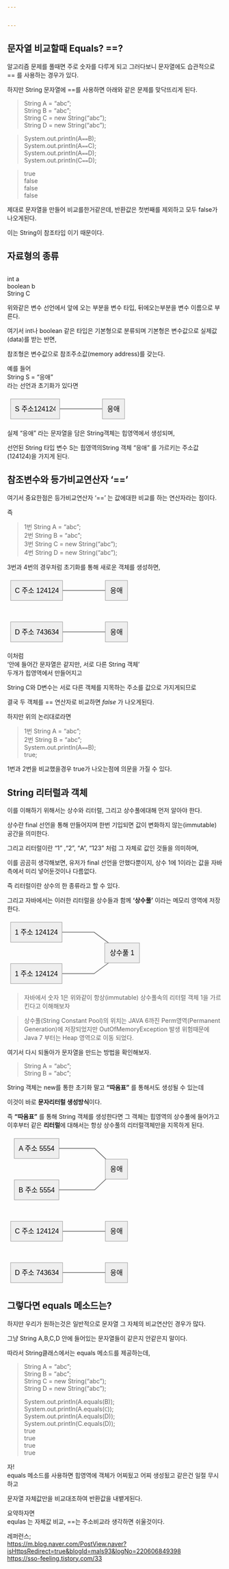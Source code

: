 ```yaml
---


---
```


<h2 id="문자열-비교할때-equals-">문자열 비교할때 Equals? ==?</h2>
<p>알고리즘 문제를 풀때면 주로 숫자를 다루게 되고 그러다보니 문자열에도 습관적으로 == 를 사용하는 경우가 있다.</p>
<p>하지만 String 문자열에 ==를 사용하면 아래와 같은 문제를 맞닥뜨리게 된다.</p>
<blockquote>
<p>String A = “abc”;<br>
String B = “abc”;<br>
String C = new String(“abc”);<br>
String D = new String(“abc”);</p>
</blockquote>
<blockquote>
<p>System.out.println(A<code>==</code>B);<br>
System.out.println(A<code>==</code>C);<br>
System.out.println(A<code>==</code>D);<br>
System.out.println(C<code>==</code>D);</p>
</blockquote>
<blockquote>
<p>true<br>
false<br>
false<br>
false</p>
</blockquote>
<p>제대로 문자열을 만들어 비교를한거같은데, 반환값은 첫번째를 제외하고 모두 false가 나오게된다.</p>
<p>이는 String이 참조타입 이기 때문이다.</p>
<h2 id="자료형의-종류">자료형의 종류</h2>
<p><img src="https://mblogthumb-phinf.pstatic.net/MjAyMDA5MjNfMjEx/MDAxNjAwODUyOTUzMjE1.pWXQyu3gMJF_cghtMZb764FHAyJ6M0J_xOKJNCxtKiwg.Jb3LXhO_D5cuWcHAMceFIZTw-h9z3upyFvv2romZVzMg.PNG.cdi098/image.png?type=w800" alt=""></p>
<p>int a<br>
boolean b<br>
String C</p>
<p>위와같은 변수 선언에서 앞에 오는 부분을 변수 타입, 뒤에오는부분을 변수 이름으로 부른다.</p>
<p>여기서 int나 boolean 같은 타입은 기본형으로 분류되며 기본형은 변수값으로 실제값(data)를 받는 반면,</p>
<p>참조형은 변수값으로 참조주소값(memory address)를 갖는다.</p>
<p>예를 들어<br>
String S = “응애”<br>
라는 선언과 초기화가 있다면</p>
<pre class=" language-mermaid"><svg id="mermaid-svg-3DgqoxYPCLorculy" width="100%" xmlns="http://www.w3.org/2000/svg" xmlns:xlink="http://www.w3.org/1999/xlink" height="62.66666793823242" style="max-width: 282.8645935058594px;" viewBox="0.000003814697265625 0 282.8645935058594 62.66666793823242"><style>#mermaid-svg-3DgqoxYPCLorculy{font-family:"trebuchet ms",verdana,arial,sans-serif;font-size:16px;fill:#000000;}#mermaid-svg-3DgqoxYPCLorculy .error-icon{fill:#552222;}#mermaid-svg-3DgqoxYPCLorculy .error-text{fill:#552222;stroke:#552222;}#mermaid-svg-3DgqoxYPCLorculy .edge-thickness-normal{stroke-width:2px;}#mermaid-svg-3DgqoxYPCLorculy .edge-thickness-thick{stroke-width:3.5px;}#mermaid-svg-3DgqoxYPCLorculy .edge-pattern-solid{stroke-dasharray:0;}#mermaid-svg-3DgqoxYPCLorculy .edge-pattern-dashed{stroke-dasharray:3;}#mermaid-svg-3DgqoxYPCLorculy .edge-pattern-dotted{stroke-dasharray:2;}#mermaid-svg-3DgqoxYPCLorculy .marker{fill:#666;stroke:#666;}#mermaid-svg-3DgqoxYPCLorculy .marker.cross{stroke:#666;}#mermaid-svg-3DgqoxYPCLorculy svg{font-family:"trebuchet ms",verdana,arial,sans-serif;font-size:16px;}#mermaid-svg-3DgqoxYPCLorculy .label{font-family:"trebuchet ms",verdana,arial,sans-serif;color:#000000;}#mermaid-svg-3DgqoxYPCLorculy .cluster-label text{fill:#333;}#mermaid-svg-3DgqoxYPCLorculy .cluster-label span{color:#333;}#mermaid-svg-3DgqoxYPCLorculy .label text,#mermaid-svg-3DgqoxYPCLorculy span{fill:#000000;color:#000000;}#mermaid-svg-3DgqoxYPCLorculy .node rect,#mermaid-svg-3DgqoxYPCLorculy .node circle,#mermaid-svg-3DgqoxYPCLorculy .node ellipse,#mermaid-svg-3DgqoxYPCLorculy .node polygon,#mermaid-svg-3DgqoxYPCLorculy .node path{fill:#eee;stroke:#999;stroke-width:1px;}#mermaid-svg-3DgqoxYPCLorculy .node .label{text-align:center;}#mermaid-svg-3DgqoxYPCLorculy .node.clickable{cursor:pointer;}#mermaid-svg-3DgqoxYPCLorculy .arrowheadPath{fill:#333333;}#mermaid-svg-3DgqoxYPCLorculy .edgePath .path{stroke:#666;stroke-width:1.5px;}#mermaid-svg-3DgqoxYPCLorculy .flowchart-link{stroke:#666;fill:none;}#mermaid-svg-3DgqoxYPCLorculy .edgeLabel{background-color:white;text-align:center;}#mermaid-svg-3DgqoxYPCLorculy .edgeLabel rect{opacity:0.5;background-color:white;fill:white;}#mermaid-svg-3DgqoxYPCLorculy .cluster rect{fill:hsl(210,66.6666666667%,95%);stroke:#26a;stroke-width:1px;}#mermaid-svg-3DgqoxYPCLorculy .cluster text{fill:#333;}#mermaid-svg-3DgqoxYPCLorculy .cluster span{color:#333;}#mermaid-svg-3DgqoxYPCLorculy div.mermaidTooltip{position:absolute;text-align:center;max-width:200px;padding:2px;font-family:"trebuchet ms",verdana,arial,sans-serif;font-size:12px;background:hsl(-160,0%,93.3333333333%);border:1px solid #26a;border-radius:2px;pointer-events:none;z-index:100;}#mermaid-svg-3DgqoxYPCLorculy:root{--mermaid-font-family:"trebuchet ms",verdana,arial,sans-serif;}#mermaid-svg-3DgqoxYPCLorculy flowchart{fill:apa;}</style><g><g class="output"><g class="clusters"></g><g class="edgePaths"><g class="edgePath LS-A LE-B" id="L-A-B" style="opacity: 1;"><path class="path" d="M122.86458587646484,31.33333396911621L147.86458587646484,31.33333396911621L172.86458587646484,31.33333396911621L197.86458587646484,31.33333396911621L222.86458587646484,31.33333396911621" marker-end="url(https://stackedit.io/app#arrowhead14)" style="fill:none"></path><defs><marker id="arrowhead14" viewBox="0 0 10 10" refX="9" refY="5" markerUnits="strokeWidth" markerWidth="8" markerHeight="6" orient="auto"><path d="M 0 0 L 0 0 L 0 0 z" style="fill: #333"></path></marker></defs></g></g><g class="edgeLabels"><g class="edgeLabel" transform="" style="opacity: 1;"><g transform="translate(0,0)" class="label"><rect rx="0" ry="0" width="0" height="0"></rect><foreignObject width="0" height="0"><div xmlns="http://www.w3.org/1999/xhtml" style="display: inline-block; white-space: nowrap;"><span id="L-L-A-B" class="edgeLabel L-LS-A' L-LE-B"></span></div></foreignObject></g></g></g><g class="nodes"><g class="node default" id="flowchart-A-74" transform="translate(65.43229293823242,31.33333396911621)" style="opacity: 1;"><rect rx="0" ry="0" x="-57.43229293823242" y="-23.33333396911621" width="114.86458587646484" height="46.66666793823242" class="label-container"></rect><g class="label" transform="translate(0,0)"><g transform="translate(-47.43229293823242,-13.333333969116211)"><foreignObject width="94.86458587646484" height="26.666667938232422"><div xmlns="http://www.w3.org/1999/xhtml" style="display: inline-block; white-space: nowrap;">S 주소124124</div></foreignObject></g></g></g><g class="node default" id="flowchart-B-75" transform="translate(248.86458587646484,31.33333396911621)" style="opacity: 1;"><rect rx="0" ry="0" x="-26" y="-23.33333396911621" width="52" height="46.66666793823242" class="label-container"></rect><g class="label" transform="translate(0,0)"><g transform="translate(-16,-13.333333969116211)"><foreignObject width="32" height="26.666667938232422"><div xmlns="http://www.w3.org/1999/xhtml" style="display: inline-block; white-space: nowrap;">응애</div></foreignObject></g></g></g></g></g></g></svg></pre>
<p>실제 “응애” 라는 문자열을 담은 String객체는 힙영역에서 생성되며,</p>
<p>선언된 String 타입 변수 S는 힙영역의String 객체 “응애” 를 가르키는 주소값(124124)을 가지게 된다.</p>
<h2 id="참조변수와-등가비교연산자-">참조변수와 등가비교연산자 ‘==’</h2>
<p>여기서 중요한점은  등가비교연산자 ‘==’ 는 값에대한 비교를 하는 연산자라는 점이다.</p>
<p>즉</p>
<blockquote>
<p>1번 String A = “abc”;<br>
2번 String B = “abc”;<br>
3번 String C = new String(“abc”);<br>
4번 String D = new String(“abc”);</p>
</blockquote>
<p>3번과 4번의 경우처럼 초기화를 통해 새로운 객체를 생성하면,</p>
<pre class=" language-mermaid"><svg id="mermaid-svg-zPhoPrMKz3hFxolK" width="100%" xmlns="http://www.w3.org/2000/svg" xmlns:xlink="http://www.w3.org/1999/xlink" height="159.3333282470703" style="max-width: 289.8021240234375px;" viewBox="0.000003814697265625 0 289.8021240234375 159.3333282470703"><style>#mermaid-svg-zPhoPrMKz3hFxolK{font-family:"trebuchet ms",verdana,arial,sans-serif;font-size:16px;fill:#000000;}#mermaid-svg-zPhoPrMKz3hFxolK .error-icon{fill:#552222;}#mermaid-svg-zPhoPrMKz3hFxolK .error-text{fill:#552222;stroke:#552222;}#mermaid-svg-zPhoPrMKz3hFxolK .edge-thickness-normal{stroke-width:2px;}#mermaid-svg-zPhoPrMKz3hFxolK .edge-thickness-thick{stroke-width:3.5px;}#mermaid-svg-zPhoPrMKz3hFxolK .edge-pattern-solid{stroke-dasharray:0;}#mermaid-svg-zPhoPrMKz3hFxolK .edge-pattern-dashed{stroke-dasharray:3;}#mermaid-svg-zPhoPrMKz3hFxolK .edge-pattern-dotted{stroke-dasharray:2;}#mermaid-svg-zPhoPrMKz3hFxolK .marker{fill:#666;stroke:#666;}#mermaid-svg-zPhoPrMKz3hFxolK .marker.cross{stroke:#666;}#mermaid-svg-zPhoPrMKz3hFxolK svg{font-family:"trebuchet ms",verdana,arial,sans-serif;font-size:16px;}#mermaid-svg-zPhoPrMKz3hFxolK .label{font-family:"trebuchet ms",verdana,arial,sans-serif;color:#000000;}#mermaid-svg-zPhoPrMKz3hFxolK .cluster-label text{fill:#333;}#mermaid-svg-zPhoPrMKz3hFxolK .cluster-label span{color:#333;}#mermaid-svg-zPhoPrMKz3hFxolK .label text,#mermaid-svg-zPhoPrMKz3hFxolK span{fill:#000000;color:#000000;}#mermaid-svg-zPhoPrMKz3hFxolK .node rect,#mermaid-svg-zPhoPrMKz3hFxolK .node circle,#mermaid-svg-zPhoPrMKz3hFxolK .node ellipse,#mermaid-svg-zPhoPrMKz3hFxolK .node polygon,#mermaid-svg-zPhoPrMKz3hFxolK .node path{fill:#eee;stroke:#999;stroke-width:1px;}#mermaid-svg-zPhoPrMKz3hFxolK .node .label{text-align:center;}#mermaid-svg-zPhoPrMKz3hFxolK .node.clickable{cursor:pointer;}#mermaid-svg-zPhoPrMKz3hFxolK .arrowheadPath{fill:#333333;}#mermaid-svg-zPhoPrMKz3hFxolK .edgePath .path{stroke:#666;stroke-width:1.5px;}#mermaid-svg-zPhoPrMKz3hFxolK .flowchart-link{stroke:#666;fill:none;}#mermaid-svg-zPhoPrMKz3hFxolK .edgeLabel{background-color:white;text-align:center;}#mermaid-svg-zPhoPrMKz3hFxolK .edgeLabel rect{opacity:0.5;background-color:white;fill:white;}#mermaid-svg-zPhoPrMKz3hFxolK .cluster rect{fill:hsl(210,66.6666666667%,95%);stroke:#26a;stroke-width:1px;}#mermaid-svg-zPhoPrMKz3hFxolK .cluster text{fill:#333;}#mermaid-svg-zPhoPrMKz3hFxolK .cluster span{color:#333;}#mermaid-svg-zPhoPrMKz3hFxolK div.mermaidTooltip{position:absolute;text-align:center;max-width:200px;padding:2px;font-family:"trebuchet ms",verdana,arial,sans-serif;font-size:12px;background:hsl(-160,0%,93.3333333333%);border:1px solid #26a;border-radius:2px;pointer-events:none;z-index:100;}#mermaid-svg-zPhoPrMKz3hFxolK:root{--mermaid-font-family:"trebuchet ms",verdana,arial,sans-serif;}#mermaid-svg-zPhoPrMKz3hFxolK flowchart{fill:apa;}</style><g><g class="output"><g class="clusters"></g><g class="edgePaths"><g class="edgePath LS-A LE-B" id="L-A-B" style="opacity: 1;"><path class="path" d="M129.68229293823242,31.33333396911621L154.80208587646484,31.33333396911621L179.80208587646484,31.33333396911621L204.80208587646484,31.33333396911621L229.80208587646484,31.33333396911621" marker-end="url(https://stackedit.io/app#arrowhead15)" style="fill:none"></path><defs><marker id="arrowhead15" viewBox="0 0 10 10" refX="9" refY="5" markerUnits="strokeWidth" markerWidth="8" markerHeight="6" orient="auto"><path d="M 0 0 L 0 0 L 0 0 z" style="fill: #333"></path></marker></defs></g><g class="edgePath LS-C LE-D" id="L-C-D" style="opacity: 1;"><path class="path" d="M129.80208587646484,128.00000190734863L154.80208587646484,128.00000190734863L179.80208587646484,128.00000190734863L204.80208587646484,128.00000190734863L229.80208587646484,128.00000190734863" marker-end="url(https://stackedit.io/app#arrowhead16)" style="fill:none"></path><defs><marker id="arrowhead16" viewBox="0 0 10 10" refX="9" refY="5" markerUnits="strokeWidth" markerWidth="8" markerHeight="6" orient="auto"><path d="M 0 0 L 0 0 L 0 0 z" style="fill: #333"></path></marker></defs></g></g><g class="edgeLabels"><g class="edgeLabel" transform="" style="opacity: 1;"><g transform="translate(0,0)" class="label"><rect rx="0" ry="0" width="0" height="0"></rect><foreignObject width="0" height="0"><div xmlns="http://www.w3.org/1999/xhtml" style="display: inline-block; white-space: nowrap;"><span id="L-L-A-B" class="edgeLabel L-LS-A' L-LE-B"></span></div></foreignObject></g></g><g class="edgeLabel" transform="" style="opacity: 1;"><g transform="translate(0,0)" class="label"><rect rx="0" ry="0" width="0" height="0"></rect><foreignObject width="0" height="0"><div xmlns="http://www.w3.org/1999/xhtml" style="display: inline-block; white-space: nowrap;"><span id="L-L-C-D" class="edgeLabel L-LS-C' L-LE-D"></span></div></foreignObject></g></g></g><g class="nodes"><g class="node default" id="flowchart-A-80" transform="translate(68.90104293823242,31.33333396911621)" style="opacity: 1;"><rect rx="0" ry="0" x="-60.78125" y="-23.33333396911621" width="121.5625" height="46.66666793823242" class="label-container"></rect><g class="label" transform="translate(0,0)"><g transform="translate(-50.78125,-13.333333969116211)"><foreignObject width="101.5625" height="26.666667938232422"><div xmlns="http://www.w3.org/1999/xhtml" style="display: inline-block; white-space: nowrap;">C 주소 124124</div></foreignObject></g></g></g><g class="node default" id="flowchart-B-81" transform="translate(255.80208587646484,31.33333396911621)" style="opacity: 1;"><rect rx="0" ry="0" x="-26" y="-23.33333396911621" width="52" height="46.66666793823242" class="label-container"></rect><g class="label" transform="translate(0,0)"><g transform="translate(-16,-13.333333969116211)"><foreignObject width="32" height="26.666667938232422"><div xmlns="http://www.w3.org/1999/xhtml" style="display: inline-block; white-space: nowrap;">응애</div></foreignObject></g></g></g><g class="node default" id="flowchart-C-82" transform="translate(68.90104293823242,128.00000190734863)" style="opacity: 1;"><rect rx="0" ry="0" x="-60.90104293823242" y="-23.33333396911621" width="121.80208587646484" height="46.66666793823242" class="label-container"></rect><g class="label" transform="translate(0,0)"><g transform="translate(-50.90104293823242,-13.333333969116211)"><foreignObject width="101.80208587646484" height="26.666667938232422"><div xmlns="http://www.w3.org/1999/xhtml" style="display: inline-block; white-space: nowrap;">D 주소 743634</div></foreignObject></g></g></g><g class="node default" id="flowchart-D-83" transform="translate(255.80208587646484,128.00000190734863)" style="opacity: 1;"><rect rx="0" ry="0" x="-26" y="-23.33333396911621" width="52" height="46.66666793823242" class="label-container"></rect><g class="label" transform="translate(0,0)"><g transform="translate(-16,-13.333333969116211)"><foreignObject width="32" height="26.666667938232422"><div xmlns="http://www.w3.org/1999/xhtml" style="display: inline-block; white-space: nowrap;">응애</div></foreignObject></g></g></g></g></g></g></svg></pre>
<p>이처럼<br>
‘안에 들어간 문자열은 같지만, 서로 다른 String 객체’<br>
두개가 힙영역에서 만들어지고</p>
<p>String C와 D변수는 서로 다른 객체를 지목하는 주소를 값으로 가지게되므로</p>
<p>결국 두 객체를 == 연산자로 비교하면 <em>false</em> 가 나오게된다.</p>
<p>하지만 위의 논리대로라면</p>
<blockquote>
<p>1번 String A = “abc”;<br>
2번 String B = “abc”;<br>
System.out.println(A<code>==</code>B);<br>
true;</p>
</blockquote>
<p>1번과 2번을 비교했을경우 true가 나오는점에 의문을 가질 수 있다.</p>
<h2 id="string-리터럴과-객체">String 리터럴과 객체</h2>
<p>이를 이해하기 위해서는 상수와 리터럴, 그리고 상수풀에대해 먼저 알아야 한다.</p>
<p>상수란 final 선언을 통해 만들어지며 한번 기입되면 값이 변화하지 않는(immutable) 공간을 의미한다.</p>
<p>그리고 리터럴이란 “1” ,“2”, “A”, “123”  처럼 그 자체로 값인 것들을 의미하며,</p>
<p>이를 곰곰히 생각해보면, 유저가 final 선언을 안했다뿐이지, 상수 1에 1이라는 값을 자바측에서 미리 넣어둔것이나 다름없다.</p>
<p>즉 리터럴이란 상수의 한 종류라고 할 수 있다.</p>
<p>그리고 자바에서는 이러한 리터럴을 상수들과 함께 <strong>‘상수풀’</strong> 이라는 메모리 영역에 저장한다.</p>
<pre class=" language-mermaid"><svg id="mermaid-svg-SNTGKjXJ0KnIf8Ln" width="100%" xmlns="http://www.w3.org/2000/svg" xmlns:xlink="http://www.w3.org/1999/xlink" height="159.3333282470703" style="max-width: 317.59375px;" viewBox="0 0 317.59375 159.3333282470703"><style>#mermaid-svg-SNTGKjXJ0KnIf8Ln{font-family:"trebuchet ms",verdana,arial,sans-serif;font-size:16px;fill:#000000;}#mermaid-svg-SNTGKjXJ0KnIf8Ln .error-icon{fill:#552222;}#mermaid-svg-SNTGKjXJ0KnIf8Ln .error-text{fill:#552222;stroke:#552222;}#mermaid-svg-SNTGKjXJ0KnIf8Ln .edge-thickness-normal{stroke-width:2px;}#mermaid-svg-SNTGKjXJ0KnIf8Ln .edge-thickness-thick{stroke-width:3.5px;}#mermaid-svg-SNTGKjXJ0KnIf8Ln .edge-pattern-solid{stroke-dasharray:0;}#mermaid-svg-SNTGKjXJ0KnIf8Ln .edge-pattern-dashed{stroke-dasharray:3;}#mermaid-svg-SNTGKjXJ0KnIf8Ln .edge-pattern-dotted{stroke-dasharray:2;}#mermaid-svg-SNTGKjXJ0KnIf8Ln .marker{fill:#666;stroke:#666;}#mermaid-svg-SNTGKjXJ0KnIf8Ln .marker.cross{stroke:#666;}#mermaid-svg-SNTGKjXJ0KnIf8Ln svg{font-family:"trebuchet ms",verdana,arial,sans-serif;font-size:16px;}#mermaid-svg-SNTGKjXJ0KnIf8Ln .label{font-family:"trebuchet ms",verdana,arial,sans-serif;color:#000000;}#mermaid-svg-SNTGKjXJ0KnIf8Ln .cluster-label text{fill:#333;}#mermaid-svg-SNTGKjXJ0KnIf8Ln .cluster-label span{color:#333;}#mermaid-svg-SNTGKjXJ0KnIf8Ln .label text,#mermaid-svg-SNTGKjXJ0KnIf8Ln span{fill:#000000;color:#000000;}#mermaid-svg-SNTGKjXJ0KnIf8Ln .node rect,#mermaid-svg-SNTGKjXJ0KnIf8Ln .node circle,#mermaid-svg-SNTGKjXJ0KnIf8Ln .node ellipse,#mermaid-svg-SNTGKjXJ0KnIf8Ln .node polygon,#mermaid-svg-SNTGKjXJ0KnIf8Ln .node path{fill:#eee;stroke:#999;stroke-width:1px;}#mermaid-svg-SNTGKjXJ0KnIf8Ln .node .label{text-align:center;}#mermaid-svg-SNTGKjXJ0KnIf8Ln .node.clickable{cursor:pointer;}#mermaid-svg-SNTGKjXJ0KnIf8Ln .arrowheadPath{fill:#333333;}#mermaid-svg-SNTGKjXJ0KnIf8Ln .edgePath .path{stroke:#666;stroke-width:1.5px;}#mermaid-svg-SNTGKjXJ0KnIf8Ln .flowchart-link{stroke:#666;fill:none;}#mermaid-svg-SNTGKjXJ0KnIf8Ln .edgeLabel{background-color:white;text-align:center;}#mermaid-svg-SNTGKjXJ0KnIf8Ln .edgeLabel rect{opacity:0.5;background-color:white;fill:white;}#mermaid-svg-SNTGKjXJ0KnIf8Ln .cluster rect{fill:hsl(210,66.6666666667%,95%);stroke:#26a;stroke-width:1px;}#mermaid-svg-SNTGKjXJ0KnIf8Ln .cluster text{fill:#333;}#mermaid-svg-SNTGKjXJ0KnIf8Ln .cluster span{color:#333;}#mermaid-svg-SNTGKjXJ0KnIf8Ln div.mermaidTooltip{position:absolute;text-align:center;max-width:200px;padding:2px;font-family:"trebuchet ms",verdana,arial,sans-serif;font-size:12px;background:hsl(-160,0%,93.3333333333%);border:1px solid #26a;border-radius:2px;pointer-events:none;z-index:100;}#mermaid-svg-SNTGKjXJ0KnIf8Ln:root{--mermaid-font-family:"trebuchet ms",verdana,arial,sans-serif;}#mermaid-svg-SNTGKjXJ0KnIf8Ln flowchart{fill:apa;}</style><g><g class="output"><g class="clusters"></g><g class="edgePaths"><g class="edgePath LS-A LE-B" id="L-A-B" style="opacity: 1;"><path class="path" d="M128.375,31.33333396911621L153.375,31.33333396911621L178.375,31.33333396911621L203.375,31.33333396911621L237.31088317429268,56.33333396911621" marker-end="url(https://stackedit.io/app#arrowhead17)" style="fill:none"></path><defs><marker id="arrowhead17" viewBox="0 0 10 10" refX="9" refY="5" markerUnits="strokeWidth" markerWidth="8" markerHeight="6" orient="auto"><path d="M 0 0 L 0 0 L 0 0 z" style="fill: #333"></path></marker></defs></g><g class="edgePath LS-C LE-B" id="L-C-B" style="opacity: 1;"><path class="path" d="M128.375,128.00000190734863L153.375,128.00000190734863L178.375,128.00000190734863L203.375,128.00000190734863L237.31088317429268,103.00000190734863" marker-end="url(https://stackedit.io/app#arrowhead18)" style="fill:none"></path><defs><marker id="arrowhead18" viewBox="0 0 10 10" refX="9" refY="5" markerUnits="strokeWidth" markerWidth="8" markerHeight="6" orient="auto"><path d="M 0 0 L 0 0 L 0 0 z" style="fill: #333"></path></marker></defs></g></g><g class="edgeLabels"><g class="edgeLabel" transform="" style="opacity: 1;"><g transform="translate(0,0)" class="label"><rect rx="0" ry="0" width="0" height="0"></rect><foreignObject width="0" height="0"><div xmlns="http://www.w3.org/1999/xhtml" style="display: inline-block; white-space: nowrap;"><span id="L-L-A-B" class="edgeLabel L-LS-A' L-LE-B"></span></div></foreignObject></g></g><g class="edgeLabel" transform="" style="opacity: 1;"><g transform="translate(0,0)" class="label"><rect rx="0" ry="0" width="0" height="0"></rect><foreignObject width="0" height="0"><div xmlns="http://www.w3.org/1999/xhtml" style="display: inline-block; white-space: nowrap;"><span id="L-L-C-B" class="edgeLabel L-LS-C' L-LE-B"></span></div></foreignObject></g></g></g><g class="nodes"><g class="node default" id="flowchart-A-88" transform="translate(68.1875,31.33333396911621)" style="opacity: 1;"><rect rx="0" ry="0" x="-60.1875" y="-23.33333396911621" width="120.375" height="46.66666793823242" class="label-container"></rect><g class="label" transform="translate(0,0)"><g transform="translate(-50.1875,-13.333333969116211)"><foreignObject width="100.375" height="26.666667938232422"><div xmlns="http://www.w3.org/1999/xhtml" style="display: inline-block; white-space: nowrap;">1 주소 124124</div></foreignObject></g></g></g><g class="node default" id="flowchart-B-89" transform="translate(268.984375,79.66666793823242)" style="opacity: 1;"><rect rx="0" ry="0" x="-40.609375" y="-23.33333396911621" width="81.21875" height="46.66666793823242" class="label-container"></rect><g class="label" transform="translate(0,0)"><g transform="translate(-30.609375,-13.333333969116211)"><foreignObject width="61.21875" height="26.666667938232422"><div xmlns="http://www.w3.org/1999/xhtml" style="display: inline-block; white-space: nowrap;">상수풀 1</div></foreignObject></g></g></g><g class="node default" id="flowchart-C-90" transform="translate(68.1875,128.00000190734863)" style="opacity: 1;"><rect rx="0" ry="0" x="-60.1875" y="-23.33333396911621" width="120.375" height="46.66666793823242" class="label-container"></rect><g class="label" transform="translate(0,0)"><g transform="translate(-50.1875,-13.333333969116211)"><foreignObject width="100.375" height="26.666667938232422"><div xmlns="http://www.w3.org/1999/xhtml" style="display: inline-block; white-space: nowrap;">1 주소 124124</div></foreignObject></g></g></g></g></g></g></svg></pre>
<blockquote>
<p>자바에서 숫자 1은 위와같이 항상(immutable) 상수풀속의 리터럴 객체 1을 가르킨다고 이해해보자</p>
</blockquote>
<blockquote>
<p>상수풀(String Constant Pool)의 위치는 JAVA 6까진 Perm영역(Permanent Generation)에 저장되었지만 OutOfMemoryException 발생 위험때문에 Java 7 부터는 Heap 영역으로 이동 되었다.</p>
</blockquote>
<p>여기서 다시 되돌아가 문자열을 만드는 방법을 확인해보자.</p>
<blockquote>
<p>String A = “abc”;<br>
String B = “abc”;</p>
</blockquote>
<p>String 객체는 new를 통한 초기화 말고  <strong>“따옴표”</strong> 를 통해서도 생성될 수 있는데</p>
<p>이것이 바로 <strong>문자리터럴 생성방식</strong>이다.</p>
<p>즉 <strong>“따옴표”</strong> 를 통해 String 객체를 생성한다면 그 객체는 힙영역의 상수풀에 들어가고 이후부터 같은 <strong>리터럴</strong>에 대해서는 항상 상수풀의 리터럴객체만을 지목하게 된다.</p>
<pre class=" language-mermaid"><svg id="mermaid-svg-utlGrT0kcr2Bnexr" width="100%" xmlns="http://www.w3.org/2000/svg" xmlns:xlink="http://www.w3.org/1999/xlink" height="352.6666564941406" style="max-width: 289.8021240234375px;" viewBox="0.000003814697265625 0 289.8021240234375 352.6666564941406"><style>#mermaid-svg-utlGrT0kcr2Bnexr{font-family:"trebuchet ms",verdana,arial,sans-serif;font-size:16px;fill:#000000;}#mermaid-svg-utlGrT0kcr2Bnexr .error-icon{fill:#552222;}#mermaid-svg-utlGrT0kcr2Bnexr .error-text{fill:#552222;stroke:#552222;}#mermaid-svg-utlGrT0kcr2Bnexr .edge-thickness-normal{stroke-width:2px;}#mermaid-svg-utlGrT0kcr2Bnexr .edge-thickness-thick{stroke-width:3.5px;}#mermaid-svg-utlGrT0kcr2Bnexr .edge-pattern-solid{stroke-dasharray:0;}#mermaid-svg-utlGrT0kcr2Bnexr .edge-pattern-dashed{stroke-dasharray:3;}#mermaid-svg-utlGrT0kcr2Bnexr .edge-pattern-dotted{stroke-dasharray:2;}#mermaid-svg-utlGrT0kcr2Bnexr .marker{fill:#666;stroke:#666;}#mermaid-svg-utlGrT0kcr2Bnexr .marker.cross{stroke:#666;}#mermaid-svg-utlGrT0kcr2Bnexr svg{font-family:"trebuchet ms",verdana,arial,sans-serif;font-size:16px;}#mermaid-svg-utlGrT0kcr2Bnexr .label{font-family:"trebuchet ms",verdana,arial,sans-serif;color:#000000;}#mermaid-svg-utlGrT0kcr2Bnexr .cluster-label text{fill:#333;}#mermaid-svg-utlGrT0kcr2Bnexr .cluster-label span{color:#333;}#mermaid-svg-utlGrT0kcr2Bnexr .label text,#mermaid-svg-utlGrT0kcr2Bnexr span{fill:#000000;color:#000000;}#mermaid-svg-utlGrT0kcr2Bnexr .node rect,#mermaid-svg-utlGrT0kcr2Bnexr .node circle,#mermaid-svg-utlGrT0kcr2Bnexr .node ellipse,#mermaid-svg-utlGrT0kcr2Bnexr .node polygon,#mermaid-svg-utlGrT0kcr2Bnexr .node path{fill:#eee;stroke:#999;stroke-width:1px;}#mermaid-svg-utlGrT0kcr2Bnexr .node .label{text-align:center;}#mermaid-svg-utlGrT0kcr2Bnexr .node.clickable{cursor:pointer;}#mermaid-svg-utlGrT0kcr2Bnexr .arrowheadPath{fill:#333333;}#mermaid-svg-utlGrT0kcr2Bnexr .edgePath .path{stroke:#666;stroke-width:1.5px;}#mermaid-svg-utlGrT0kcr2Bnexr .flowchart-link{stroke:#666;fill:none;}#mermaid-svg-utlGrT0kcr2Bnexr .edgeLabel{background-color:white;text-align:center;}#mermaid-svg-utlGrT0kcr2Bnexr .edgeLabel rect{opacity:0.5;background-color:white;fill:white;}#mermaid-svg-utlGrT0kcr2Bnexr .cluster rect{fill:hsl(210,66.6666666667%,95%);stroke:#26a;stroke-width:1px;}#mermaid-svg-utlGrT0kcr2Bnexr .cluster text{fill:#333;}#mermaid-svg-utlGrT0kcr2Bnexr .cluster span{color:#333;}#mermaid-svg-utlGrT0kcr2Bnexr div.mermaidTooltip{position:absolute;text-align:center;max-width:200px;padding:2px;font-family:"trebuchet ms",verdana,arial,sans-serif;font-size:12px;background:hsl(-160,0%,93.3333333333%);border:1px solid #26a;border-radius:2px;pointer-events:none;z-index:100;}#mermaid-svg-utlGrT0kcr2Bnexr:root{--mermaid-font-family:"trebuchet ms",verdana,arial,sans-serif;}#mermaid-svg-utlGrT0kcr2Bnexr flowchart{fill:apa;}</style><g><g class="output"><g class="clusters"></g><g class="edgePaths"><g class="edgePath LS-x LE-f" id="L-x-f" style="opacity: 1;"><path class="path" d="M121.22396087646484,31.33333396911621L154.80208587646484,31.33333396911621L179.80208587646484,31.33333396911621L204.80208587646484,31.33333396911621L231.1813958742956,56.33333396911621" marker-end="url(https://stackedit.io/app#arrowhead19)" style="fill:none"></path><defs><marker id="arrowhead19" viewBox="0 0 10 10" refX="9" refY="5" markerUnits="strokeWidth" markerWidth="8" markerHeight="6" orient="auto"><path d="M 0 0 L 0 0 L 0 0 z" style="fill: #333"></path></marker></defs></g><g class="edgePath LS-z LE-f" id="L-z-f" style="opacity: 1;"><path class="path" d="M121.03125,128.00000190734863L154.80208587646484,128.00000190734863L179.80208587646484,128.00000190734863L204.80208587646484,128.00000190734863L231.1813958742956,103.00000190734863" marker-end="url(https://stackedit.io/app#arrowhead20)" style="fill:none"></path><defs><marker id="arrowhead20" viewBox="0 0 10 10" refX="9" refY="5" markerUnits="strokeWidth" markerWidth="8" markerHeight="6" orient="auto"><path d="M 0 0 L 0 0 L 0 0 z" style="fill: #333"></path></marker></defs></g><g class="edgePath LS-A LE-B" id="L-A-B" style="opacity: 1;"><path class="path" d="M129.68229293823242,224.66666984558105L154.80208587646484,224.66666984558105L179.80208587646484,224.66666984558105L204.80208587646484,224.66666984558105L229.80208587646484,224.66666984558105" marker-end="url(https://stackedit.io/app#arrowhead21)" style="fill:none"></path><defs><marker id="arrowhead21" viewBox="0 0 10 10" refX="9" refY="5" markerUnits="strokeWidth" markerWidth="8" markerHeight="6" orient="auto"><path d="M 0 0 L 0 0 L 0 0 z" style="fill: #333"></path></marker></defs></g><g class="edgePath LS-C LE-D" id="L-C-D" style="opacity: 1;"><path class="path" d="M129.80208587646484,321.3333377838135L154.80208587646484,321.3333377838135L179.80208587646484,321.3333377838135L204.80208587646484,321.3333377838135L229.80208587646484,321.3333377838135" marker-end="url(https://stackedit.io/app#arrowhead22)" style="fill:none"></path><defs><marker id="arrowhead22" viewBox="0 0 10 10" refX="9" refY="5" markerUnits="strokeWidth" markerWidth="8" markerHeight="6" orient="auto"><path d="M 0 0 L 0 0 L 0 0 z" style="fill: #333"></path></marker></defs></g></g><g class="edgeLabels"><g class="edgeLabel" transform="" style="opacity: 1;"><g transform="translate(0,0)" class="label"><rect rx="0" ry="0" width="0" height="0"></rect><foreignObject width="0" height="0"><div xmlns="http://www.w3.org/1999/xhtml" style="display: inline-block; white-space: nowrap;"><span id="L-L-x-f" class="edgeLabel L-LS-x' L-LE-f"></span></div></foreignObject></g></g><g class="edgeLabel" transform="" style="opacity: 1;"><g transform="translate(0,0)" class="label"><rect rx="0" ry="0" width="0" height="0"></rect><foreignObject width="0" height="0"><div xmlns="http://www.w3.org/1999/xhtml" style="display: inline-block; white-space: nowrap;"><span id="L-L-z-f" class="edgeLabel L-LS-z' L-LE-f"></span></div></foreignObject></g></g><g class="edgeLabel" transform="" style="opacity: 1;"><g transform="translate(0,0)" class="label"><rect rx="0" ry="0" width="0" height="0"></rect><foreignObject width="0" height="0"><div xmlns="http://www.w3.org/1999/xhtml" style="display: inline-block; white-space: nowrap;"><span id="L-L-A-B" class="edgeLabel L-LS-A' L-LE-B"></span></div></foreignObject></g></g><g class="edgeLabel" transform="" style="opacity: 1;"><g transform="translate(0,0)" class="label"><rect rx="0" ry="0" width="0" height="0"></rect><foreignObject width="0" height="0"><div xmlns="http://www.w3.org/1999/xhtml" style="display: inline-block; white-space: nowrap;"><span id="L-L-C-D" class="edgeLabel L-LS-C' L-LE-D"></span></div></foreignObject></g></g></g><g class="nodes"><g class="node default" id="flowchart-x-100" transform="translate(68.90104293823242,31.33333396911621)" style="opacity: 1;"><rect rx="0" ry="0" x="-52.32291793823242" y="-23.33333396911621" width="104.64583587646484" height="46.66666793823242" class="label-container"></rect><g class="label" transform="translate(0,0)"><g transform="translate(-42.32291793823242,-13.333333969116211)"><foreignObject width="84.64583587646484" height="26.666667938232422"><div xmlns="http://www.w3.org/1999/xhtml" style="display: inline-block; white-space: nowrap;">A 주소 5554</div></foreignObject></g></g></g><g class="node default" id="flowchart-f-101" transform="translate(255.80208587646484,79.66666793823242)" style="opacity: 1;"><rect rx="0" ry="0" x="-26" y="-23.33333396911621" width="52" height="46.66666793823242" class="label-container"></rect><g class="label" transform="translate(0,0)"><g transform="translate(-16,-13.333333969116211)"><foreignObject width="32" height="26.666667938232422"><div xmlns="http://www.w3.org/1999/xhtml" style="display: inline-block; white-space: nowrap;">응애</div></foreignObject></g></g></g><g class="node default" id="flowchart-z-102" transform="translate(68.90104293823242,128.00000190734863)" style="opacity: 1;"><rect rx="0" ry="0" x="-52.130210876464844" y="-23.33333396911621" width="104.26042175292969" height="46.66666793823242" class="label-container"></rect><g class="label" transform="translate(0,0)"><g transform="translate(-42.130210876464844,-13.333333969116211)"><foreignObject width="84.26042175292969" height="26.666667938232422"><div xmlns="http://www.w3.org/1999/xhtml" style="display: inline-block; white-space: nowrap;">B 주소 5554</div></foreignObject></g></g></g><g class="node default" id="flowchart-A-104" transform="translate(68.90104293823242,224.66666984558105)" style="opacity: 1;"><rect rx="0" ry="0" x="-60.78125" y="-23.33333396911621" width="121.5625" height="46.66666793823242" class="label-container"></rect><g class="label" transform="translate(0,0)"><g transform="translate(-50.78125,-13.333333969116211)"><foreignObject width="101.5625" height="26.666667938232422"><div xmlns="http://www.w3.org/1999/xhtml" style="display: inline-block; white-space: nowrap;">C 주소 124124</div></foreignObject></g></g></g><g class="node default" id="flowchart-B-105" transform="translate(255.80208587646484,224.66666984558105)" style="opacity: 1;"><rect rx="0" ry="0" x="-26" y="-23.33333396911621" width="52" height="46.66666793823242" class="label-container"></rect><g class="label" transform="translate(0,0)"><g transform="translate(-16,-13.333333969116211)"><foreignObject width="32" height="26.666667938232422"><div xmlns="http://www.w3.org/1999/xhtml" style="display: inline-block; white-space: nowrap;">응애</div></foreignObject></g></g></g><g class="node default" id="flowchart-C-106" transform="translate(68.90104293823242,321.3333377838135)" style="opacity: 1;"><rect rx="0" ry="0" x="-60.90104293823242" y="-23.33333396911621" width="121.80208587646484" height="46.66666793823242" class="label-container"></rect><g class="label" transform="translate(0,0)"><g transform="translate(-50.90104293823242,-13.333333969116211)"><foreignObject width="101.80208587646484" height="26.666667938232422"><div xmlns="http://www.w3.org/1999/xhtml" style="display: inline-block; white-space: nowrap;">D 주소 743634</div></foreignObject></g></g></g><g class="node default" id="flowchart-D-107" transform="translate(255.80208587646484,321.3333377838135)" style="opacity: 1;"><rect rx="0" ry="0" x="-26" y="-23.33333396911621" width="52" height="46.66666793823242" class="label-container"></rect><g class="label" transform="translate(0,0)"><g transform="translate(-16,-13.333333969116211)"><foreignObject width="32" height="26.666667938232422"><div xmlns="http://www.w3.org/1999/xhtml" style="display: inline-block; white-space: nowrap;">응애</div></foreignObject></g></g></g></g></g></g></svg></pre>
<h2 id="그렇다면-equals-메소드는">그렇다면 equals 메소드는?</h2>
<p>하지만 우리가 원하는것은 일반적으로 문자열 그 자체의 비교연산인 경우가 많다.</p>
<p>그냥 String A,B,C,D 안에 들어있는 문자열들이 같은지 안같은지 말이다.</p>
<p>따라서 String클래스에서는 equals 메소드를 제공하는데,</p>
<blockquote>
<p>String A = “abc”;<br>
String B = “abc”;<br>
String C = new String(“abc”);<br>
String D = new String(“abc”);</p>
<p>System.out.println(A.equals(B));<br>
System.out.println(A.equals(<code>C</code>));<br>
System.out.println(A.equals(D));<br>
System.out.println(C.equals(D));<br>
true<br>
true<br>
true<br>
true</p>
</blockquote>
<p>자!<br>
equals 메소드를 사용하면 힙영역에 객체가 어찌됬고 어찌 생성됬고 같은건 일절 무시하고</p>
<p>문자열 자체값만을 비교대조하여 반환값을 내뱉게된다.</p>
<p>요약하자면<br>
equlas 는 자체값 비교,  ==는 주소비교라 생각하면 쉬울것이다.</p>
<p>레퍼런스;<br>
<a href="https://m.blog.naver.com/PostView.naver?isHttpsRedirect=true&amp;blogId=mals93&amp;logNo=220606849398">https://m.blog.naver.com/PostView.naver?isHttpsRedirect=true&amp;blogId=mals93&amp;logNo=220606849398</a><br>
<a href="https://sso-feeling.tistory.com/33">https://sso-feeling.tistory.com/33</a></p>

